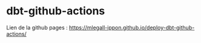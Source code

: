 ﻿# dbt-github-actions
Lien de la github pages : https://mlegall-ippon.github.io/deploy-dbt-github-actions/
